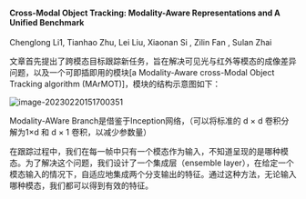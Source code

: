 #### Cross-Modal Object Tracking: Modality-Aware Representations and A Unified Benchmark

Chenglong Li1, Tianhao Zhu, Lei Liu, Xiaonan Si , Zilin Fan , Sulan Zhai

文章首先提出了跨模态目标跟踪新任务，旨在解决可见光与红外等模态的成像差异问题，以及一个可即插即用的模块[a Modality-Aware cross-Modal Object Tracking algorithm (MArMOT)]，模块的结构示意图如下：

![image-20230220151700351](E:\paper_summary\image\image-MarMOT.png)

Modality-AWare Branch是借鉴于Inception网络，（可以将标准的 d × d 卷积分解为1×d 和 d × 1 卷积，以减少参数量）

在跟踪过程中，我们在每一帧中只有一个模态作为输入，不知道呈现的是哪种模态。为了解决这个问题，我们设计了一个集成层（ensemble layer），在给定一个模态输入的情况下，自适应地集成两个分支输出的特征。通过这种方法，无论输入哪种模态，我们都可以得到有效的特征。
